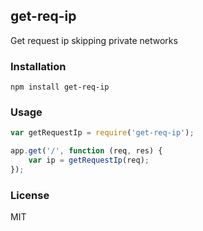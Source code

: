 ## get-req-ip

Get request ip skipping private networks

### Installation

```
npm install get-req-ip
```

### Usage

```js
var getRequestIp = require('get-req-ip');

app.get('/', function (req, res) {
	var ip = getRequestIp(req);
});
```

### License

MIT
